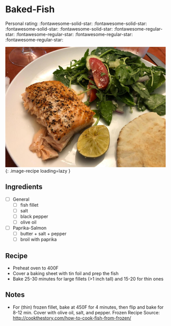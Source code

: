 <!-- Needs Manual Review -->

<!-- Do not modify sections with "AUTO-*". They are updated by make.py -->

# Baked-Fish

<!-- rating=1; (User can specify rating on scale of 1-5) -->
<!-- AUTO-UserRating -->
Personal rating: :fontawesome-solid-star: :fontawesome-solid-star: :fontawesome-solid-star: :fontawesome-solid-star: :fontawesome-regular-star: :fontawesome-regular-star: :fontawesome-regular-star: :fontawesome-regular-star:
<!-- /AUTO-UserRating -->

<!-- name_image=baked-fish.jpeg; (User can specify image name if multiple exist) -->
<!-- AUTO-Image -->
![baked-fish.jpeg](./baked-fish.jpeg){: .image-recipe loading=lazy }
<!-- /AUTO-Image -->

## Ingredients

* [ ] General
    * [ ] fish fillet
    * [ ] salt
    * [ ] black pepper
    * [ ] olive oil
* [ ] Paprika-Salmon
    * [ ] butter + salt + pepper
    * [ ] broil with paprika

## Recipe

* Preheat oven to 400F
* Cover a baking sheet with tin foil and prep the fish
* Bake 25-30 minutes for large fillets (>1 inch tall) and 15-20 for thin ones

## Notes

* For (thin) frozen fillet, bake at 450F for 4 minutes, then flip and bake for 8-12 min. Cover with olive oil, salt, and pepper. Frozen Recipe Source: http://cookthestory.com/how-to-cook-fish-from-frozen/
